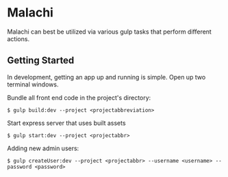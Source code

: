 # Malachi

Malachi can best be utilized via various gulp tasks that perform different actions. 

<h2>Getting Started</h2>

In development, getting an app up and running is simple. 
Open up two terminal windows.

Bundle all front end code in the project's directory:

`$ gulp build:dev --project <projectabbreviation>`

Start express server that uses built assets

`$ gulp start:dev --project <projectabbr>`

Adding new admin users:

`$ gulp createUser:dev --project <projectabbr> --username <username> --password <password>`



